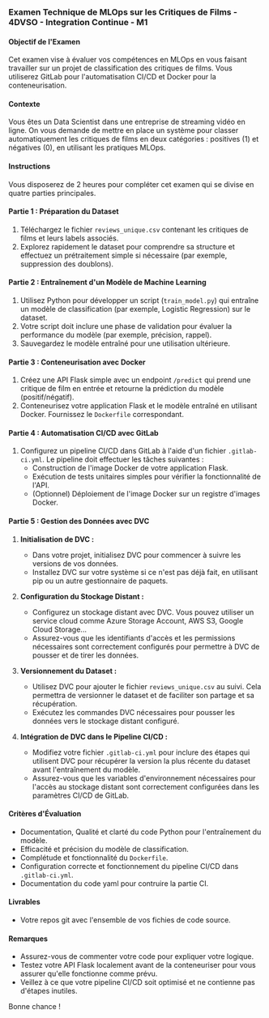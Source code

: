### Examen Technique de MLOps sur les Critiques de Films - 4DVSO - Integration Continue - M1

#### Objectif de l'Examen
Cet examen vise à évaluer vos compétences en MLOps en vous faisant travailler sur un projet de classification des critiques de films. Vous utiliserez GitLab pour l'automatisation CI/CD et Docker pour la conteneurisation.

#### Contexte
Vous êtes un Data Scientist dans une entreprise de streaming vidéo en ligne. On vous demande de mettre en place un système pour classer automatiquement les critiques de films en deux catégories : positives (1) et négatives (0), en utilisant les pratiques MLOps.

#### Instructions
Vous disposerez de 2 heures pour compléter cet examen qui se divise en quatre parties principales.

#### Partie 1 : Préparation du Dataset
1. Téléchargez le fichier `reviews_unique.csv` contenant les critiques de films et leurs labels associés.
2. Explorez rapidement le dataset pour comprendre sa structure et effectuez un prétraitement simple si nécessaire (par exemple, suppression des doublons).

#### Partie 2 : Entraînement d'un Modèle de Machine Learning
1. Utilisez Python pour développer un script (`train_model.py`) qui entraîne un modèle de classification (par exemple, Logistic Regression) sur le dataset.
2. Votre script doit inclure une phase de validation pour évaluer la performance du modèle (par exemple, précision, rappel).
3. Sauvegardez le modèle entraîné pour une utilisation ultérieure.

#### Partie 3 : Conteneurisation avec Docker
1. Créez une API Flask simple avec un endpoint `/predict` qui prend une critique de film en entrée et retourne la prédiction du modèle (positif/négatif).
2. Conteneurisez votre application Flask et le modèle entraîné en utilisant Docker. Fournissez le `Dockerfile` correspondant.

#### Partie 4 : Automatisation CI/CD avec GitLab
1. Configurez un pipeline CI/CD dans GitLab à l'aide d'un fichier `.gitlab-ci.yml`. Le pipeline doit effectuer les tâches suivantes :
   - Construction de l'image Docker de votre application Flask.
   - Exécution de tests unitaires simples pour vérifier la fonctionnalité de l'API.
   - (Optionnel) Déploiement de l'image Docker sur un registre d'images Docker.

#### Partie 5 : Gestion des Données avec DVC
1. **Initialisation de DVC :**
   - Dans votre projet, initialisez DVC pour commencer à suivre les versions de vos données.
   - Installez DVC sur votre système si ce n'est pas déjà fait, en utilisant pip ou un autre gestionnaire de paquets.

2. **Configuration du Stockage Distant :**
   - Configurez un stockage distant avec DVC. Vous pouvez utiliser un service cloud comme Azure Storage Account, AWS S3, Google Cloud Storage...
   - Assurez-vous que les identifiants d'accès et les permissions nécessaires sont correctement configurés pour permettre à DVC de pousser et de tirer les données.

3. **Versionnement du Dataset :**
   - Utilisez DVC pour ajouter le fichier `reviews_unique.csv` au suivi. Cela permettra de versionner le dataset et de faciliter son partage et sa récupération.
   - Exécutez les commandes DVC nécessaires pour pousser les données vers le stockage distant configuré.

4. **Intégration de DVC dans le Pipeline CI/CD :**
   - Modifiez votre fichier `.gitlab-ci.yml` pour inclure des étapes qui utilisent DVC pour récupérer la version la plus récente du dataset avant l'entraînement du modèle.
   - Assurez-vous que les variables d'environnement nécessaires pour l'accès au stockage distant sont correctement configurées dans les paramètres CI/CD de GitLab.

#### Critères d'Évaluation
- Documentation, Qualité et clarté du code Python pour l'entraînement du modèle.
- Efficacité et précision du modèle de classification.
- Complétude et fonctionnalité du `Dockerfile`.
- Configuration correcte et fonctionnement du pipeline CI/CD dans `.gitlab-ci.yml`.
- Documentation du code yaml pour contruire la partie CI.

#### Livrables
- Votre repos git avec l'ensemble de vos fichies de code source.

#### Remarques
- Assurez-vous de commenter votre code pour expliquer votre logique.
- Testez votre API Flask localement avant de la conteneuriser pour vous assurer qu'elle fonctionne comme prévu.
- Veillez à ce que votre pipeline CI/CD soit optimisé et ne contienne pas d'étapes inutiles.

Bonne chance !
